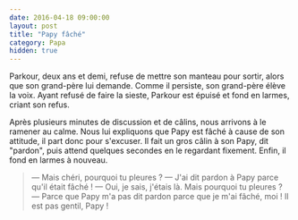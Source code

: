 ```yaml
---
date: 2016-04-18 09:00:00
layout: post
title: "Papy fâché"
category: Papa
hidden: true
---
```


Parkour, deux ans et demi, refuse de mettre son manteau pour sortir, alors que son grand-père lui demande. Comme il persiste, son grand-père élève la voix. Ayant refusé de faire la sieste, Parkour est épuisé et fond en larmes, criant son refus.

Après plusieurs minutes de discussion et de câlins, nous arrivons à le ramener au calme. Nous lui expliquons que Papy est fâché à cause de son attitude, il part donc pour s'excuser. Il fait un gros câlin à son Papy, dit "pardon", puis attend quelques secondes en le regardant fixement. Enfin, il fond en larmes à nouveau.

> —  Mais chéri, pourquoi tu pleures ?
> —  J'ai dit pardon à Papy parce qu'il était fâché !
> —  Oui, je sais, j'étais là. Mais pourquoi tu pleures ?
> —  Parce que Papy m'a pas dit pardon parce que je m'ai fâché, moi ! Il est pas gentil, Papy !
